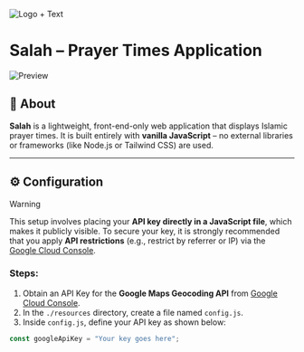 ![Logo + Text](https://github.com/user-attachments/assets/1cedf954-9dc6-43bd-888a-522c27dc5619)

# Salah – Prayer Times Application

![Preview](https://i.imgur.com/qqloCvY.png)

## 🕌 About

**Salah** is a lightweight, front-end-only web application that displays Islamic prayer times. It is built entirely with **vanilla JavaScript** – no external libraries or frameworks (like Node.js or Tailwind CSS) are used.

---

## ⚙️ Configuration

> [!WARNING]
> This setup involves placing your **API key directly in a JavaScript file**, which makes it publicly visible. To secure your key, it is strongly recommended that you apply **API restrictions** (e.g., restrict by referrer or IP) via the [Google Cloud Console](https://console.cloud.google.com/).

### Steps:

1. Obtain an API Key for the **Google Maps Geocoding API** from [Google Cloud Console](https://console.cloud.google.com/).
2. In the `./resources` directory, create a file named `config.js`.
3. Inside `config.js`, define your API key as shown below:

```js
const googleApiKey = "Your key goes here";
